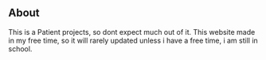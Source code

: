 ## About

This is a Patient projects, so dont expect much out of it. This website made in my free time, so it will rarely updated unless i have a free time, i am still in school.
